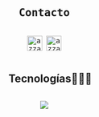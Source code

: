 
<div>
  <samp>
    <h2 align="center">Contacto</h2>
    <p align="center">
      <br/>
      <a href="https://www.linkedin.com/in/erik-john-flores-roque/" target="blank"><img align="center"
         src="https://img.shields.io/badge/linkedin-%231DA1F2.svg?style=for-the-badge&logo=linkedin&logoColor=white"
         alt="azzar" height="30"/></a>
      <a href="erikjohnprivate@gmail.com" target="blank"><img align="center"
         src="https://img.shields.io/badge/gmail-EA4335.svg?style=for-the-badge&logo=gmail&logoColor=white"
         alt="azzar" height="30"/></a>
    </p>
  </samp>
</div>

<div id="user-content-toc">
  <ul align="center">
    <summary><h2 style="display: inline-block">Tecnologías👨🏻‍💻</h2></summary>
  </ul>
</div>
<!--tech stack icons-->
<p align="center">
  <a href="https://skillicons.dev">
    <img src="https://skillicons.dev/icons?i=js,html,css,ts,angular,git,bootstrap,mysql,php,postman,linux,java,androidstudio,vite,vercel" />
  </a>
</p>
